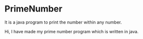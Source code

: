 # PrimeNumber
It is a java program to print the number within any number.

Hi,
I have made my prime number program which is written in java.
